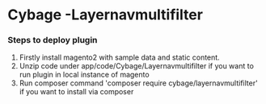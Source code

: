 # Cybage -Layernavmultifilter


### Steps to deploy plugin ###
1) Firstly install magento2 with sample data and static content.
2) Unzip code under app/code/Cybage/Layernavmultifilter if you want to run plugin in local instance of magento
3) Run composer command 'composer require cybage/layernavmultifilter' if you want to install via composer
